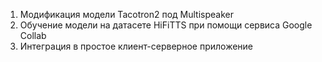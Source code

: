 1. Модификация модели Tacotron2 под Multispeaker
2. Обучение модели на датасете HiFiTTS при помощи сервиса Google Collab
3. Интеграция в простое клиент-серверное приложение
